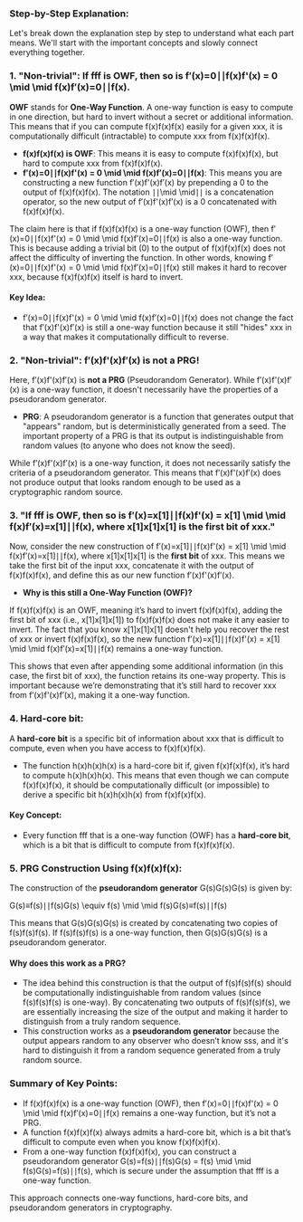 ### Step-by-Step Explanation:

Let's break down the explanation step by step to understand what each part means. We'll start with the important concepts and slowly connect everything together.

### **1. "Non-trivial": If fff is OWF, then so is f′(x)=0∣∣f(x)f'(x) = 0 \mid \mid f(x)f′(x)=0∣∣f(x).**

**OWF** stands for **One-Way Function**. A one-way function is easy to compute in one direction, but hard to invert without a secret or additional information. This means that if you can compute f(x)f(x)f(x) easily for a given xxx, it is computationally difficult (intractable) to compute xxx from f(x)f(x)f(x).

- **f(x)f(x)f(x) is OWF**: This means it is easy to compute f(x)f(x)f(x), but hard to compute xxx from f(x)f(x)f(x).
- **f′(x)=0∣∣f(x)f'(x) = 0 \mid \mid f(x)f′(x)=0∣∣f(x)**: This means you are constructing a new function f′(x)f'(x)f′(x) by prepending a 0 to the output of f(x)f(x)f(x). The notation ∣∣\mid \mid∣∣ is a concatenation operator, so the new output of f′(x)f'(x)f′(x) is a 0 concatenated with f(x)f(x)f(x).

The claim here is that if f(x)f(x)f(x) is a one-way function (OWF), then f′(x)=0∣∣f(x)f'(x) = 0 \mid \mid f(x)f′(x)=0∣∣f(x) is also a one-way function. This is because adding a trivial bit (0) to the output of f(x)f(x)f(x) does not affect the difficulty of inverting the function. In other words, knowing f′(x)=0∣∣f(x)f'(x) = 0 \mid \mid f(x)f′(x)=0∣∣f(x) still makes it hard to recover xxx, because f(x)f(x)f(x) itself is hard to invert.

#### Key Idea:

- f′(x)=0∣∣f(x)f'(x) = 0 \mid \mid f(x)f′(x)=0∣∣f(x) does not change the fact that f′(x)f'(x)f′(x) is still a one-way function because it still "hides" xxx in a way that makes it computationally difficult to reverse.

### **2. "Non-trivial": f′(x)f'(x)f′(x) is not a PRG!**

Here, f′(x)f'(x)f′(x) is **not a PRG** (Pseudorandom Generator). While f′(x)f'(x)f′(x) is a one-way function, it doesn't necessarily have the properties of a pseudorandom generator.

- **PRG**: A pseudorandom generator is a function that generates output that "appears" random, but is deterministically generated from a seed. The important property of a PRG is that its output is indistinguishable from random values (to anyone who does not know the seed).

While f′(x)f'(x)f′(x) is a one-way function, it does not necessarily satisfy the criteria of a pseudorandom generator. This means that f′(x)f'(x)f′(x) does not produce output that looks random enough to be used as a cryptographic random source.

### **3. "If fff is OWF, then so is f′(x)=x[1]∣∣f(x)f'(x) = x[1] \mid \mid f(x)f′(x)=x[1]∣∣f(x), where x[1]x[1]x[1] is the first bit of xxx."**

Now, consider the new construction of f′(x)=x[1]∣∣f(x)f'(x) = x[1] \mid \mid f(x)f′(x)=x[1]∣∣f(x), where x[1]x[1]x[1] is the **first bit** of xxx. This means we take the first bit of the input xxx, concatenate it with the output of f(x)f(x)f(x), and define this as our new function f′(x)f'(x)f′(x).

- **Why is this still a One-Way Function (OWF)?**

If f(x)f(x)f(x) is an OWF, meaning it’s hard to invert f(x)f(x)f(x), adding the first bit of xxx (i.e., x[1]x[1]x[1]) to f(x)f(x)f(x) does not make it any easier to invert. The fact that you know x[1]x[1]x[1] doesn't help you recover the rest of xxx or invert f(x)f(x)f(x), so the new function f′(x)=x[1]∣∣f(x)f'(x) = x[1] \mid \mid f(x)f′(x)=x[1]∣∣f(x) remains a one-way function.

This shows that even after appending some additional information (in this case, the first bit of xxx), the function retains its one-way property. This is important because we’re demonstrating that it’s still hard to recover xxx from f′(x)f'(x)f′(x), making it a one-way function.

### **4. Hard-core bit:**

A **hard-core bit** is a specific bit of information about xxx that is difficult to compute, even when you have access to f(x)f(x)f(x).

- The function h(x)h(x)h(x) is a hard-core bit if, given f(x)f(x)f(x), it’s hard to compute h(x)h(x)h(x). This means that even though we can compute f(x)f(x)f(x), it should be computationally difficult (or impossible) to derive a specific bit h(x)h(x)h(x) from f(x)f(x)f(x).

#### Key Concept:

- Every function fff that is a one-way function (OWF) has a **hard-core bit**, which is a bit that is difficult to compute from f(x)f(x)f(x).

### **5. PRG Construction Using f(x)f(x)f(x):**

The construction of the **pseudorandom generator** G(s)G(s)G(s) is given by:

G(s)≡f(s)∣∣f(s)G(s) \equiv f(s) \mid \mid f(s)G(s)≡f(s)∣∣f(s)

This means that G(s)G(s)G(s) is created by concatenating two copies of f(s)f(s)f(s). If f(s)f(s)f(s) is a one-way function, then G(s)G(s)G(s) is a pseudorandom generator.

#### Why does this work as a PRG?

- The idea behind this construction is that the output of f(s)f(s)f(s) should be computationally indistinguishable from random values (since f(s)f(s)f(s) is one-way). By concatenating two outputs of f(s)f(s)f(s), we are essentially increasing the size of the output and making it harder to distinguish from a truly random sequence.
- This construction works as a **pseudorandom generator** because the output appears random to any observer who doesn’t know sss, and it's hard to distinguish it from a random sequence generated from a truly random source.

### **Summary of Key Points:**

- If f(x)f(x)f(x) is a one-way function (OWF), then f′(x)=0∣∣f(x)f'(x) = 0 \mid \mid f(x)f′(x)=0∣∣f(x) remains a one-way function, but it’s not a PRG.
- A function f(x)f(x)f(x) always admits a hard-core bit, which is a bit that’s difficult to compute even when you know f(x)f(x)f(x).
- From a one-way function f(x)f(x)f(x), you can construct a pseudorandom generator G(s)=f(s)∣∣f(s)G(s) = f(s) \mid \mid f(s)G(s)=f(s)∣∣f(s), which is secure under the assumption that fff is a one-way function.

This approach connects one-way functions, hard-core bits, and pseudorandom generators in cryptography.